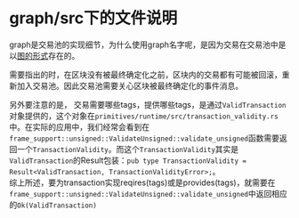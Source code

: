 
# graph/src下的文件说明
graph是交易池的实现细节，为什么使用graph名字呢，是因为交易在交易池中是以[图的形式]()存在的。

需要指出的时，在区块没有被最终确定化之前，区块内的交易都有可能被回滚，重新加入交易池。因此交易池需要关心区块被最终确定化的事件消息。

另外要注意的是， 交易需要哪些tags，提供哪些tags，是通过`ValidTransaction`对象提供的，这个对象在`primitives/runtime/src/transaction_validity.rs`中。在实际的应用中，我们经常会看到在`frame_support::unsigned::ValidateUnsigned::validate_unsigned`函数需要返回一个`TransactionValidity`。而这个`TransactionValidity`其实是`ValidTransaction`的Result包装：`pub type TransactionValidity = Result<ValidTransaction, TransactionValidityError>;`。  
综上所述，要为transaction实现reqires(tags)或是provides(tags)，就需要在`frame_support::unsigned::ValidateUnsigned::validate_unsigned`中返回相应的`Ok(ValidTransaction)`
